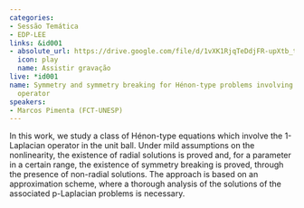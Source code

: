```yaml
---
categories:
- Sessão Temática
- EDP-LEE
links: &id001
- absolute_url: https://drive.google.com/file/d/1vXK1RjqTeDdjFR-upXtb_tPp_mkphl4k/view?usp=sharing
  icon: play
  name: Assistir gravação
live: *id001
name: Symmetry and symmetry breaking for Hénon-type problems involving the 1-Laplacian
  operator
speakers:
- Marcos Pimenta (FCT-UNESP)
---
```


In this work, we study a class of Hénon-type equations which involve the 1-Laplacian operator in the unit ball. Under mild assumptions on the nonlinearity, the existence of radial solutions is proved and, for a parameter in a certain range, the existence of symmetry breaking is proved, through the presence of non-radial solutions. The approach is based on an approximation scheme, where a thorough analysis of the solutions of the associated p-Laplacian problems is necessary.